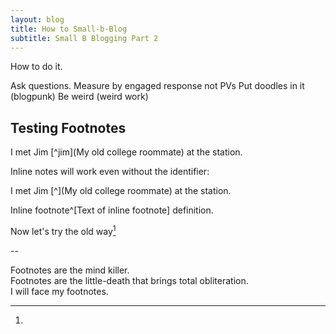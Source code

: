 ```yaml
---
layout: blog
title: How to Small-b-Blog
subtitle: Small B Blogging Part 2
---
```


How to do it.

Ask questions.
Measure by engaged response not PVs
Put doodles in it (blogpunk)
Be weird (weird work)

## Testing Footnotes

I met Jim [^jim](My old college roommate) at the station.

Inline notes will work even without the identifier:

I met Jim [^](My old college roommate) at the station.

Inline footnote^[Text of inline footnote] definition.

Now let's try the old way[^1]

--

[^1]: 
Footnotes are the mind killer.  
Footnotes are the little-death that brings total obliteration.  
I will face my footnotes.

<script>
var footnotes = $(".footnotes p");

$("sup").each(function(index){$(this).append("<span class='sidenote'>"+footnotes[index].textContent+"</span>")});

</script>

